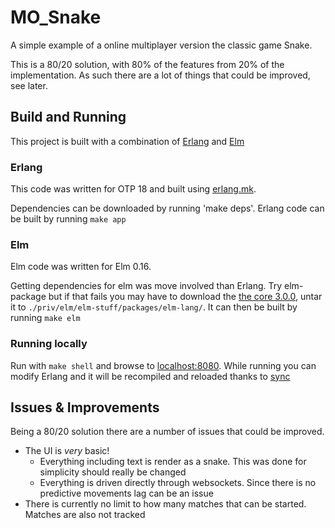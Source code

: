 MO_Snake
========

A simple example of a online multiplayer version the classic game Snake.

This is a 80/20 solution, with 80% of the features from 20% of the implementation. 
As such there are a lot of things that could be improved, see later.

Build and Running
-----------------
This project is built with a combination of [Erlang](https://www.erlang.org/) and [Elm](http://elm-lang.org/)  

### Erlang
This code was written for OTP 18 and built using [erlang.mk](https://github.com/ninenines/erlang.mk). 

Dependencies can be downloaded by running 'make deps'. Erlang code can be built by running `make app`

### Elm
Elm code was written for Elm 0.16.

Getting dependencies for elm was move involved than Erlang. 
Try elm-package but if that fails you may have to download the [the core 3.0.0](https://github.com/elm-lang/core/archive/3.0.0.tar.gz), untar it to `./priv/elm/elm-stuff/packages/elm-lang/`.
It can then be built by running `make elm`


### Running locally
Run with `make shell` and browse to [localhost:8080]().
While running you can modify Erlang and it will be recompiled and reloaded thanks to [sync](https://github.com/rustyio/sync)


Issues & Improvements
---------------------
Being a 80/20 solution there are a number of issues that could be improved.

* The UI is _very_ basic!
  * Everything including text is render as a snake. This was done for simplicity should really be changed
  * Everything is driven directly through websockets. Since there is no predictive movements lag can be an issue
* There is currently no limit to how many matches that can be started. Matches are also not tracked

